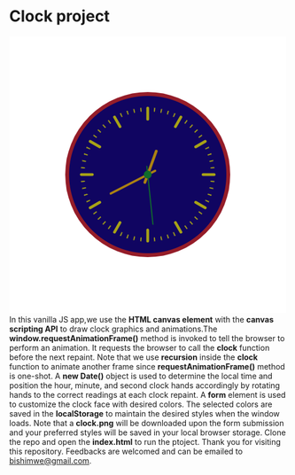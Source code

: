 # Clock project

![alt text](clock.png)
In this vanilla JS app,we use the **HTML canvas element** with the **canvas scripting API** to draw clock graphics and animations.The **window.requestAnimationFrame()** method is invoked to tell the browser to perform an animation. It requests the browser to call the **clock** function before the next repaint. Note that we use **recursion** inside the **clock** function to animate another frame since **requestAnimationFrame()** method is one-shot. A **new Date()** object is used to determine the local time and position the hour, minute, and second clock hands accordingly by rotating hands to the correct readings at each clock repaint. A **form** element is used to customize the clock face with desired colors. The selected colors are saved in the **localStorage** to maintain the desired styles when the window loads. Note that a **clock.png** will be downloaded upon the form submission and your preferred styles will be saved in your local browser storage. Clone the repo and open the **index.html** to run the ptoject.
Thank you for visiting this repository. Feedbacks are welcomed and can be emailed to bishimwe@gmail.com.
